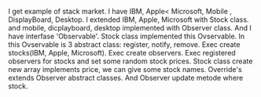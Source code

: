 I get example of stack market. I have IBM, Apple< Microsoft, Mobile , DisplayBoard, Desktop. I extended IBM, Apple, Microsoft with Stock class. and mobile, dicplayboard, desktop implemented with Observer class. And I have interfase 'Observable'. Stock class implemented this Ovservable. In this Ovservable is 3 abstract class: register, notify, remove. Exec create stocks(IBM, Apple, Microsoft). Exec create observers. Exec registered observers for stocks and set some random stock prices.  Stock class create new array implements price, we can give some stock names. Override's extends Observer abstract classes. And Observer update metode where stock. 
